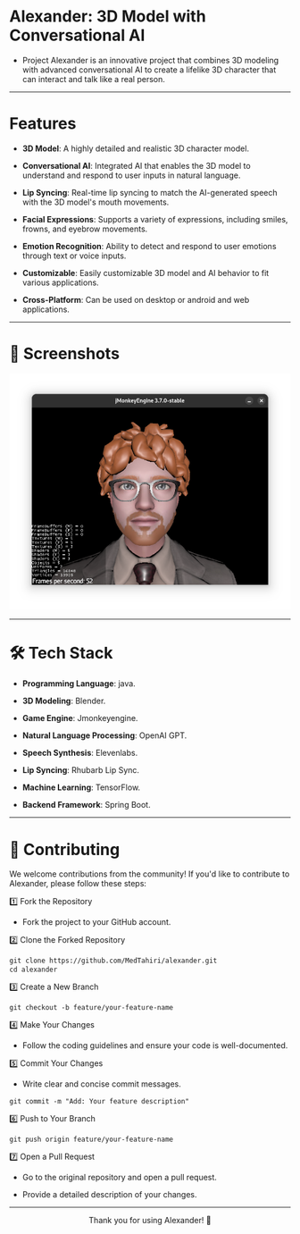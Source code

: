 # Alexander: 3D Model with Conversational AI

- Project Alexander is an innovative project that combines 3D modeling with advanced conversational AI to create a lifelike 3D character that can interact and talk like a real person.

---

# Features

- **3D Model**: A highly detailed and realistic 3D character model.

- **Conversational AI**: Integrated AI that enables the 3D model to understand and respond to user inputs in natural language.

- **Lip Syncing**: Real-time lip syncing to match the AI-generated speech with the 3D model's mouth movements.

- **Facial Expressions**: Supports a variety of expressions, including smiles, frowns, and eyebrow movements.

- **Emotion Recognition**: Ability to detect and respond to user emotions through text or voice inputs.

- **Customizable**: Easily customizable 3D model and AI behavior to fit various applications.
  
- **Cross-Platform**: Can be used on desktop or android and web applications.

---

# 📸 Screenshots

<p align="center">
<img src="screenshots/Screenshot%20From%202025-02-10%2009-48-04.png" alt="1">
</p>

---

# 🛠 Tech Stack

- **Programming Language**: java.

- **3D Modeling**: Blender.

- **Game Engine**: Jmonkeyengine.

- **Natural Language Processing**: OpenAI GPT.

- **Speech Synthesis**: Elevenlabs.

- **Lip Syncing**: Rhubarb Lip Sync.

- **Machine Learning**: TensorFlow.

- **Backend Framework**: Spring Boot.

---

# 🤝 Contributing
We welcome contributions from the community! If you'd like to contribute to Alexander, please follow these steps:

1️⃣ Fork the Repository

- Fork the project to your GitHub account.

2️⃣ Clone the Forked Repository

```
git clone https://github.com/MedTahiri/alexander.git
cd alexander
```

3️⃣ Create a New Branch
```
git checkout -b feature/your-feature-name
```

4️⃣ Make Your Changes
- Follow the coding guidelines and ensure your code is well-documented.

5️⃣ Commit Your Changes

- Write clear and concise commit messages.
```
git commit -m "Add: Your feature description"
```

6️⃣ Push to Your Branch
```
git push origin feature/your-feature-name
```

7️⃣ Open a Pull Request
- Go to the original repository and open a pull request.

- Provide a detailed description of your changes.

---

<p align="center">
Thank you for using Alexander! 🚀
</p>
